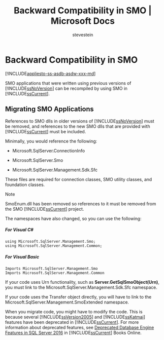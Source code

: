 ﻿---
title: "Backward Compatibility in SMO | Microsoft Docs"
ms.custom: ""
ms.date: "03/14/2017"
ms.prod: "sql-non-specified"
ms.prod_service: "database-engine"
ms.service: ""
ms.component: "smo"
ms.reviewer: ""
ms.suite: "sql"
ms.technology: 

ms.tgt_pltfrm: ""
ms.topic: "reference"
ms.assetid: 2f986436-aaf2-4eaf-9809-df849d97d4fb
caps.latest.revision: 12
author: "stevestein"
ms.author: "sstein"
manager: "craigg"
ms.workload: "Inactive"
monikerRange: "= azuresqldb-current || = azure-sqldw-latest || >= sql-server-2016 || = sqlallproducts-allversions"
---
# Backward Compatibility in SMO
[!INCLUDE[appliesto-ss-asdb-asdw-xxx-md](../../includes/appliesto-ss-asdb-asdw-xxx-md.md)]

  SMO applications that were written using previous versions of [!INCLUDE[ssNoVersion](../../includes/ssnoversion-md.md)] can be recompiled by using SMO in [!INCLUDE[ssCurrent](../../includes/sscurrent-md.md)].  
  
## Migrating SMO Applications  
 References to SMO dlls in older versions of [!INCLUDE[ssNoVersion](../../includes/ssnoversion-md.md)] must be removed, and references to the new SMO dlls that are provided with [!INCLUDE[ssCurrent](../../includes/sscurrent-md.md)] must be included.  
  
 Minimally, you would reference the following:  
  
-   Microsoft.SqlServer.ConnectionInfo  
  
-   Microsoft.SqlServer.Smo  
  
-   Microsoft.SqlServer.Management.Sdk.Sfc  
  
 These files are required for connection classes, SMO utility classes, and foundation classes.  
  
> [!NOTE]  
>  SmoEnum.dll has been removed so references to it must be removed from the SMO [!INCLUDE[ssCurrent](../../includes/sscurrent-md.md)] project.  
  
 The namespaces have also changed, so you can use the following:  
  
##### For Visual C#  
  
```  
using Microsoft.SqlServer.Management.Smo;  
using Microsoft.SqlServer.Management.Common;  
```  
  
##### For Visual Basic  
  
```  
Imports Microsoft.SqlServer.Management.Smo  
Imports Microsoft.SqlServer.Management.Common  
```  
  
 If your code uses Urn functionality, such as **Server.GetSqlSmoObject(Urn)**, you must link to the Microsoft.SqlServer.Management.Sdk.Sfc namespace.  
  
 If your code uses the Transfer object directly, you will have to link to the Microsoft.SqlServer.Management.SmoExtended namespace.  
  
 When you migrate code, you might have to modify the code. This is because several [!INCLUDE[ssVersion2005](../../includes/ssversion2005-md.md)] and [!INCLUDE[ssKatmai](../../includes/sskatmai-md.md)] features have been deprecated in [!INCLUDE[ssCurrent](../../includes/sscurrent-md.md)]. For more information about deprecated features, see [Deprecated Database Engine Features in SQL Server 2016](../../database-engine/deprecated-database-engine-features-in-sql-server-2016.md) in [!INCLUDE[ssCurrent](../../includes/sscurrent-md.md)] Books Online.  
  
  
